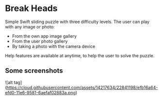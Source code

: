 # Break Heads
 
 Simple Swift sliding puzzle with three difficulty levels. The user can play with any image or photo:

- From the own app image gallery
- From the user photo gallery 
- By taking a photo with the camera device

Help features are available at anytime, to help the user to solve the puzzle.

## Some screenshots

![alt tag] (https://cloud.githubusercontent.com/assets/14217634/22841198/efb16a64-efd0-11e6-9581-6aefaf02883a.png)
